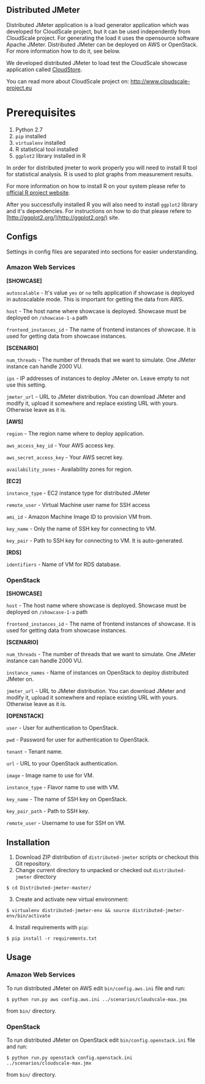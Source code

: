 ## Distributed JMeter
Distributed JMeter application is a load generator application which was developed for CloudScale project, but it can be
 used independently from CloudScale project. For generating the load it uses the opensource software Apache JMeter.
Distributed JMeter can be deployed on AWS or OpenStack. For more information how to do it, see below.

We developed distributed JMeter to load test the CloudScale showcase application called [CloudStore](https://github.com/CloudScale-Project/CloudStore).

You can read more about CloudScale project on: http://www.cloudscale-project.eu

# Prerequisites

1. Python 2.7
2. ```pip``` installed
3. ```virtualenv``` installed
4. R statistical tool installed
5. ```ggplot2``` library installed in R

In order for distributed jmeter to work properly you will need to install R tool for statistical analysis. R is used to plot graphs from measurement results.

For more information on how to install R on your system please refer to [official R project website](https://www.r-project.org/). 

After you successfully installed R you will also need to install ```ggplot2``` library and it's dependencies. For instructions on how to do that please refere to [http://ggplot2.org/](http://ggplot2.org/) site.

## Configs

Settings in config files are separated into sections for easier understanding.

### Amazon Web Services

**[SHOWCASE]**

```autoscalable``` - It's value ```yes``` or ```no``` tells application if showcase is deployed in autoscalable mode. This is important for getting the data from AWS.

```host``` - The host name where showcase is deployed. Showcase must be deployed on ```/showcase-1-a``` path

```frontend_instances_id``` - The name of frontend instances of showcase. It is used for getting data from showcase instances.

**[SCENARIO]**

```num_threads``` - The number of threads that we want to simulate. One JMeter instance can handle 2000 VU.

```ips``` - IP addresses of instances to deploy JMeter on. Leave empty to not use this setting.

```jmeter_url``` - URL to JMeter distribution. You can download JMeter and modify it, upload it somewhere and replace existing URL with yours. Otherwise leave as it is.

**[AWS]**

```region``` - The region name where to deploy application.

```aws_access_key_id``` - Your AWS access key.

```aws_secret_access_key``` - Your AWS secret key.

```availability_zones``` - Availability zones for region.

**[EC2]**

```instance_type``` - EC2 instance type for distributed JMeter

```remote_user``` - Virtual Machine user name for SSH access

```ami_id``` - Amazon Machine Image ID to provision VM from.

```key_name``` - Only the name of SSH key for connecting to VM.

```key_pair``` - Path to SSH key for connecting to VM. It is auto-generated.

**[RDS]**

```identifiers``` - Name of VM for RDS database.

### OpenStack

**[SHOWCASE]**

```host``` - The host name where showcase is deployed. Showcase must be deployed on ```/showcase-1-a``` path

```frontend_instances_id``` - The name of frontend instances of showcase. It is used for getting data from showcase instances.

**[SCENARIO]**

```num_threads``` - The number of threads that we want to simulate. One JMeter instance can handle 2000 VU.

```instance_names``` - Name of instances on OpenStack to deploy distributed JMeter on.

```jmeter_url``` - URL to JMeter distribution. You can download JMeter and modify it, upload it somewhere and replace existing URL with yours. Otherwise leave as it is.

**[OPENSTACK]**

```user``` - User for authentication to OpenStack.

```pwd``` - Password for user for authentication to OpenStack.

```tenant``` - Tenant name.

```url``` - URL to your OpenStack authentication.

```image``` - Image name to use for VM.

```instance_type``` - Flavor name to use with VM.

```key_name``` - The name of SSH key on OpenStack.

```key_pair_path``` - Path to SSH key.

```remote_user``` - Username to use for SSH on VM.

## Installation

1. Download ZIP distribution of ```distributed-jmeter``` scripts or checkout this Git repository.
2. Change current directory to unpacked or checked out ```distributed-jmeter``` directory
  
  ```
  $ cd Distributed-jmeter-master/
  ```
  
3. Create and activate new virtual environment:

  ```
  $ virtualenv distributed-jmeter-env && source distributed-jmeter-env/bin/activate
  ```

4. Install requirements with ```pip```:
   
  ```
  $ pip install -r requirements.txt
  ```
  
## Usage

### Amazon Web Services
To run distributed JMeter on AWS edit ```bin/config.aws.ini``` file and run:

```
$ python run.py aws config.aws.ini ../scenarios/cloudscale-max.jmx
```

from ```bin/``` directory.

### OpenStack

To run distributed JMeter on OpenStack edit ```bin/config.openstack.ini``` file and run:

```
$ python run.py openstack config.openstack.ini ../scenarios/cloudscale-max.jmx
```

from ```bin/``` directory.
